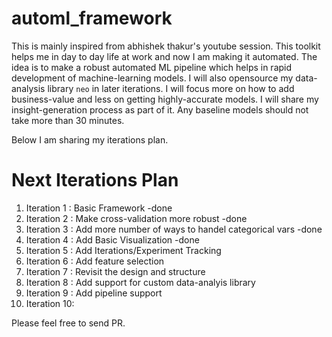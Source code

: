 # automl_framework
This is mainly inspired from abhishek thakur's youtube session. This toolkit helps me in day to day life at work and now I am making it automated. The idea is to make a robust automated ML pipeline which helps in rapid development of machine-learning models. I will also opensource my data-analysis library `neo` in later iterations. 
I will focus more on how to add business-value and less on getting highly-accurate models. I will share my insight-generation process as part of it. Any baseline models should not take more than 30 minutes.

Below I am sharing my iterations plan. 

# Next Iterations Plan
1. Iteration 1 : Basic Framework -done
2. Iteration 2 : Make cross-validation more robust -done
3. Iteration 3 : Add more number of ways to handel categorical vars -done
4. Iteration 4 : Add Basic Visualization -done
5. Iteration 5 : Add Iterations/Experiment Tracking 
6. Iteration 6 : Add feature selection
7. Iteration 7 : Revisit the design and structure
8. Iteration 8 : Add support for custom data-analyis library
9. Iteration 9 : Add pipeline support 
10. Iteration 10:


Please feel free to send PR.

